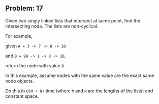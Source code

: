 Problem: 17
---
Given two singly linked lists that intersect at some point,
find the intersecting node. The lists are non-cyclical.

For example,

given `A = 3 -> 7 -> 8 -> 10`

and `B = 99 -> 1 -> 8 -> 10`,

return the node with value `8`.

In this example, assume nodes with the same value are the exact same
node objects.

Do this in `O(M + N)` time (where `M` and `N` are the lengths of the lists)
and constant space.
